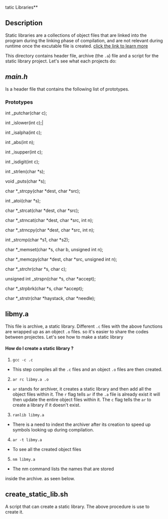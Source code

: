 tatic Libraries**

## **Description**

Static libraries are a collections of object files that are linked into the program during the linking phase of compilation, and are not relevant during runtime once the excutable file is created. [click the link to learn more](https://docencia.ac.upc.edu/FIB/USO/Bibliografia/unix-c-libraries.html)



This directory contains header file, archive (the `.a`) file and a script for the static library project. Let's see what each projects do:



## *_main.h_*



Is a header file that contains the following list of prototypes.



### Prototypes 

int _putchar(char c);

int _islower(int c);|

int _isalpha(int c);

int _abs(int n);

int _isupper(int c);

int _isdigit(int c);

int _strlen(char *s);

void _puts(char *s);

char *_strcpy(char *dest, char *src);

int _atoi(char *s);

char *_strcat(char *dest, char *src);

char *_strncat(char *dest, char *src, int n);

char *_strncpy(char *dest, char *src, int n);

int _strcmp(char *s1, char *s2);

char *_memset(char *s, char b, unsigned int n);

char *_memcpy(char *dest, char *src, unsigned int n);

char *_strchr(char *s, char c);

unsigned int _strspn(char *s, char *accept);

char *_strpbrk(char *s, char *accept);

char *_strstr(char *haystack, char *needle);



## **libmy.a**

This file is archive, a static library. Different `.c` files with the above functions are wrapped up as an object `.o` files. so it's easier to share the codes between projectes. Let's see how to make a static library



#### How do I create a static library ?

1. `gcc -c .c`

* This step compiles all the `.c` files and an object `.o` files are then created.

2. `ar rc libmy.a .o`

* `ar` stands for archiver, it creates a static library and then add all the object files within it. The `r` flag tells `ar` if the `.a` file is already exist it will then update the entire object files within it. The `c` flag tells the `ar` to create a library if it doesn't exist.

3. `ranlib libmy.a`

* There is a need to indext the archiver after its creation to speed up symbols looking up during compilation.

4. `ar -t libmy.a`

* To see all the created object files

5. `nm libmy.a`

* The nm command lists the names that are stored

inside the archive. as seen below.

## **create_static_lib.sh**

A script that can create a static library. The above procedure is use to create it.
